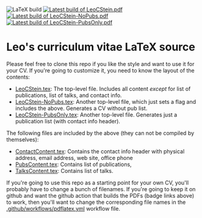 
![LaTeX build](../../workflows/LaTeX%20build/badge.svg)
[![Latest build of LeoCStein.pdf](https://img.shields.io/badge/LeoCStein.pdf-latest-orange.svg?style=flat)](../gh-action-result/pdflatex/LeoCStein.pdf)
[![Latest build of LeoCStein-NoPubs.pdf](https://img.shields.io/badge/LeoCStein--NoPubs.pdf-latest-orange.svg?style=flat)](../gh-action-result/pdflatex/LeoCStein-NoPubs.pdf)
[![Latest build of LeoCStein-PubsOnly.pdf](https://img.shields.io/badge/LeoCStein--PubsOnly.pdf-latest-orange.svg?style=flat)](../gh-action-result/pdflatex/LeoCStein-PubsOnly.pdf)

# Leo's curriculum vitae LaTeX source

Please feel free to clone this repo if you like the style and want to use it for your CV.  If you're going to customize it, you need to know the layout of the contents:
- [LeoCStein.tex](LeoCStein.tex): The top-level file. Includes all content *except* for list of publications, list of talks, and contact info.
- [LeoCStein-NoPubs.tex](LeoCStein-NoPubs.tex): Another top-level file, which just sets a flag and includes the above. Generates a CV without pub list.
- [LeoCStein-PubsOnly.tex](LeoCStein-PubsOnly.tex): Another top-level file. Generates just a publication list (with contact info header).

The following files are included by the above (they can not be compiled by themselves):
- [ContactContent.tex](ContactContent.tex): Contains the contact info header with physical address, email address, web site, office phone
- [PubsContent.tex](PubsContent.tex): Contains list of publications, 
- [TalksContent.tex](TalksContent.tex): Contains list of talks.

If you're going to use this repo as a starting point for your own CV, you'll probably have to change a bunch of filenames.
If you're going to keep it on github and want the github action that builds the PDFs (badge links above) to work, then you'll want to change the corresponding file names in the [.github/workflows/pdflatex.yml](.github/workflows/pdflatex.yml) workflow file.
